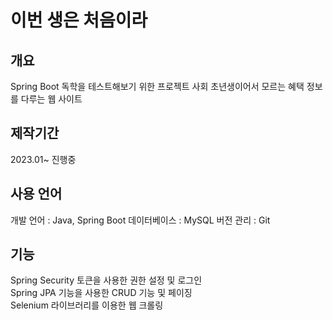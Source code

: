 # 이번 생은 처음이라
## 개요
Spring Boot 독학을 테스트해보기 위한 프로젝트
사회 초년생이어서 모르는 혜택 정보를 다루는 웹 사이트
## 제작기간 
2023.01~ 진행중
## 사용 언어
개발 언어 : Java, Spring Boot
데이터베이스 : MySQL
버전 관리 : Git
## 기능
Spring Security 토큰을 사용한 권한 설정 및 로그인  
Spring JPA 기능을 사용한 CRUD 기능 및 페이징  
Selenium 라이브러리를 이용한 웹 크롤링  
